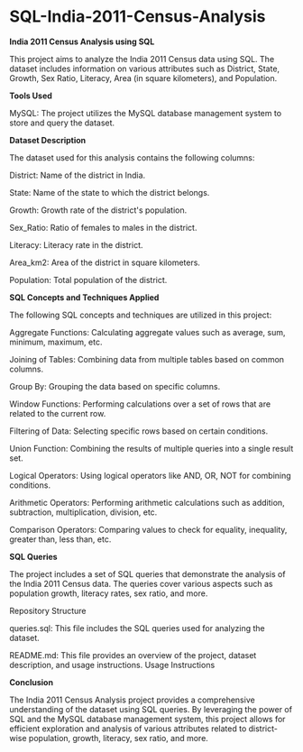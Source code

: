 # SQL-India-2011-Census-Analysis
**India 2011 Census Analysis using SQL**

This project aims to analyze the India 2011 Census data using SQL. The dataset includes information on various attributes such as District, State, Growth, Sex Ratio, Literacy, Area (in square kilometers), and Population.

**Tools Used**

MySQL: The project utilizes the MySQL database management system to store and query the dataset.

**Dataset Description**

The dataset used for this analysis contains the following columns:

District: Name of the district in India.

State: Name of the state to which the district belongs.

Growth: Growth rate of the district's population.

Sex_Ratio: Ratio of females to males in the district.

Literacy: Literacy rate in the district.

Area_km2: Area of the district in square kilometers.

Population: Total population of the district.

**SQL Concepts and Techniques Applied**

The following SQL concepts and techniques are utilized in this project:

Aggregate Functions: Calculating aggregate values such as average, sum, minimum, maximum, etc.

Joining of Tables: Combining data from multiple tables based on common columns.

Group By: Grouping the data based on specific columns.

Window Functions: Performing calculations over a set of rows that are related to the current row.

Filtering of Data: Selecting specific rows based on certain conditions.

Union Function: Combining the results of multiple queries into a single result set.

Logical Operators: Using logical operators like AND, OR, NOT for combining conditions.

Arithmetic Operators: Performing arithmetic calculations such as addition, subtraction, multiplication, division, etc.

Comparison Operators: Comparing values to check for equality, inequality, greater than, less than, etc.

**SQL Queries**

The project includes a set of SQL queries that demonstrate the analysis of the India 2011 Census data. The queries cover various aspects such as population growth, literacy rates, sex ratio, and more.

Repository Structure

queries.sql: This file includes the SQL queries used for analyzing the dataset.

README.md: This file provides an overview of the project, dataset description, and usage instructions.
Usage Instructions

**Conclusion**

The India 2011 Census Analysis project provides a comprehensive understanding of the dataset using SQL queries. By leveraging the power of SQL and the MySQL database management system, this project allows for efficient exploration and analysis of various attributes related to district-wise population, growth, literacy, sex ratio, and more.
